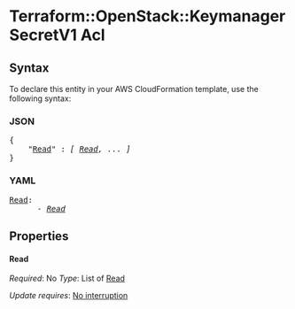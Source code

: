 # Terraform::OpenStack::KeymanagerSecretV1 Acl

## Syntax

To declare this entity in your AWS CloudFormation template, use the following syntax:

### JSON

<pre>
{
    "<a href="#read" title="Read">Read</a>" : <i>[ <a href="acl-read.md">Read</a>, ... ]</i>
}
</pre>

### YAML

<pre>
<a href="#read" title="Read">Read</a>: <i>
      - <a href="acl-read.md">Read</a></i>
</pre>

## Properties

#### Read

_Required_: No
_Type_: List of <a href="acl-read.md">Read</a>

_Update requires_: [No interruption](https://docs.aws.amazon.com/AWSCloudFormation/latest/UserGuide/using-cfn-updating-stacks-update-behaviors.html#update-no-interrupt)


